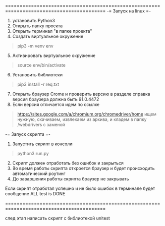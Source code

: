 =========================================================================================
-= Запуск на linux =-
1. установить Python3
2. Открыть папку проекта 
3. Открыть терминал "в папке проекта"
4. Создать виртуальное окружение  
>pip3 -m venv env
5. Активировать виртуальное окружение  
>source env/bin/activate
6. Установить библиотеки                     
>pip3 install -r req.txt
7. Открыть браузер Crome и проверить версию в разделе справка
версия браузера должна быть 91.0.4472
8. Если версия отличается идем по ссылке 
>https://sites.google.com/a/chromium.org/chromedriver/home 
ищем нужную, скачиваем, извлекаем из архива, и кладем в папку /webdrivers с заменой 

-= Запуск скрипта =-
1. Запустить скрипт в консоли 
>python3 run.py
2. Скрипт должен  отработать без ошибок и закрыться
3. Во время работы скрипта откроется браузер и будет происходить автоматический роутинг
4. До заваршения работы скрипта браузер не закрывать

Если скрипт отработал успешно и не было ошибок в терминале будет сообщение
ALL test is DONE

=========================================================================================

след этап написать скрипт с библиотекой unitest